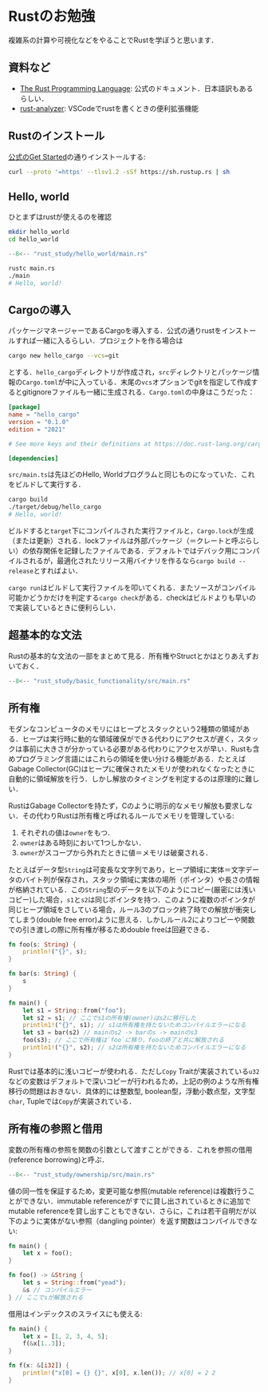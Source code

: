 # Rustのお勉強

複雑系の計算や可視化などをやることでRustを学ぼうと思います．

## 資料など

- [The Rust Programming Language](https://doc.rust-lang.org/book/): 公式のドキュメント．日本語訳もあるらしい．
- [rust-analyzer](https://rust-analyzer.github.io/): VSCodeでrustを書くときの便利拡張機能

## Rustのインストール

[公式のGet Started](https://www.rust-lang.org/ja/learn/get-started)の通りインストールする:

```bash
curl --proto '=https' --tlsv1.2 -sSf https://sh.rustup.rs | sh
```

## Hello, world

ひとまずはrustが使えるのを確認

```bash
mkdir hello_world
cd hello_world
```

```rust title="main.rs"
--8<-- "rust_study/hello_world/main.rs"
```

```bash
rustc main.rs
./main
# Hello, world!
```

## Cargoの導入

パッケージマネージャーであるCargoを導入する．公式の通りrustをインストールすれば一緒に入るらしい．プロジェクトを作る場合は

```bash
cargo new hello_cargo --vcs=git
```

とする．`hello_cargo`ディレクトリが作成され，`src`ディレクトリとパッケージ情報の`Cargo.toml`が中に入っている．末尾の`vcs`オプションでgitを指定して作成するとgitignoreファイルも一緒に生成される．`Cargo.toml`の中身はこうだった：

```toml
[package]
name = "hello_cargo"
version = "0.1.0"
edition = "2021"

# See more keys and their definitions at https://doc.rust-lang.org/cargo/reference/manifest.html

[dependencies]
```

`src/main.ts`は先ほどのHello, Worldプログラムと同じものになっていた．これをビルドして実行する．

```bash
cargo build
./target/debug/hello_cargo
# Hello, world!
```

ビルドすると`target`下にコンパイルされた実行ファイルと，`Cargo.lock`が生成（または更新）される．lockファイルは外部パッケージ（＝クレートと呼ぶらしい）の依存関係を記録したファイルである．デフォルトではデバック用にコンパイルされるが，最適化されたリリース用バイナリを作るなら`cargo build --release`とすればよい．

`cargo run`はビルドして実行ファイルを叩いてくれる．またソースがコンパイル可能かどうかだけを判定する`cargo check`がある．checkはビルドよりも早いので実装しているときに便利らしい．

## 超基本的な文法

Rustの基本的な文法の一部をまとめて見る．所有権やStructとかはとりあえずおいておく．

```rust title="basic_functionality/src/main.rs"
--8<-- "rust_study/basic_functionality/src/main.rs"
```

## 所有権

モダンなコンピュータのメモリにはヒープとスタックという2種類の領域がある．ヒープは実行時に動的な領域確保ができる代わりにアクセスが遅く，スタックは事前に大きさが分かっている必要がある代わりにアクセスが早い．Rustも含めプログラミング言語にはこれらの領域を使い分ける機能がある．たとえばGabage Collector(GC)はヒープに確保されたメモリが使われなくなったときに自動的に領域解放を行う．しかし解放のタイミングを判定するのは原理的に難しい．

RustはGabage Collectorを持たず，Cのように明示的なメモリ解放も要求しない．その代わりRustは所有権と呼ばれるルールでメモリを管理している:

1. それぞれの値は`owner`をもつ．
2. `owner`はある時刻において1つしかない．
3. `owner`がスコープから外れたときに値＝メモリは破棄される．

たとえばデータ型`String`は可変長な文字列であり，ヒープ領域に実体＝文字データのバイト列が保存され，スタック領域に実体の場所（ポインタ）や長さの情報が格納されている．この`String`型のデータを以下のようにコピー(厳密には浅いコピー)した場合，`s1`と`s2`は同じポインタを持つ．このように複数のポインタが同じヒープ領域をさしている場合，ルール3のブロック終了時での解放が衝突してしまう(double free error)ように思える．しかしルール2によりコピーや関数での引き渡しの際に所有権が移るためdouble freeは回避できる．

```rust
fn foo(s: String) {
    println!("{}", s);
}

fn bar(s: String) {
    s
}

fn main() {
    let s1 = String::from("foo");
    let s2 = s1; // ここでs1の所有権(owner)はs2に移行した
    println1!("{}", s1); // s1は所有権を持たないためコンパイルエラーになる
    let s3 = bar(s2) // mainのs2 -> barのs -> mainのs3
    foo(s3); // ここで所有権は`foo`に移り，fooの終了と共に解放される
    println1!("{}", s2); // s2は所有権を持たないためコンパイルエラーになる
}
```

Rustでは基本的に浅いコピーが使われる．ただし`Copy` Traitが実装されている`u32`などの変数はデフォルトで深いコピーが行われるため，上記の例のような所有権移行の問題はおきない．具体的には整数型, boolean型，浮動小数点型，文字型`char`, Tupleでは`Copy`が実装されている．

## 所有権の参照と借用

変数の所有権の参照を関数の引数として渡すことができる．これを参照の借用(reference borrowing)と呼ぶ．

```rust
--8<-- "rust_study/ownership/src/main.rs"
```

値の同一性を保証するため，変更可能な参照(mutable reference)は複数行うことができない．immutable referenceがすでに貸し出されているときに追加でmutable referenceを貸し出すこともできない．さらに，これは若干自明だが以下のように実体がない参照（dangling pointer）を返す関数はコンパイルできない:

```rust
fn main() {
    let x = foo();
}

fn foo() -> &String {
    let s = String::from("yead");
    &s // コンパイルエラー
} // ここでsが解放される
```

借用はインデックスのスライスにも使える:

```rust
fn main() {
    let x = [1, 2, 3, 4, 5];
    f(&x[1..3]);
}

fn f(x: &[i32]) {
    println!("x[0] = {} {}", x[0], x.len()); // x[0] = 2 2
}
```